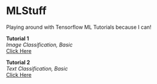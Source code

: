 # MLStuff  
Playing around with Tensorflow ML Tutorials because I can!
  
**Tutorial 1**  
*Image Classification, Basic*  
[Click Here](https://www.tensorflow.org/tutorials/keras/classification)  

**Tutorial 2**  
*Text Classification, Basic*  
[Click Here](https://www.tensorflow.org/tutorials/keras/text_classification)  
